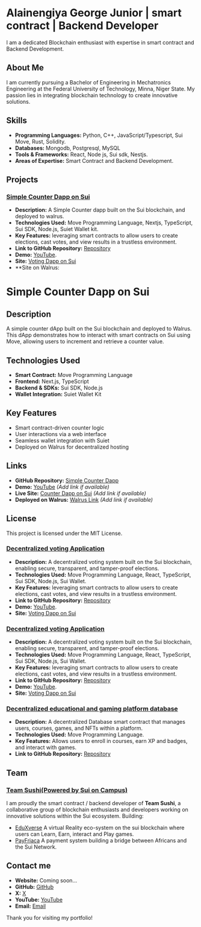 # Alainengiya George Junior | smart contract | Backend Developer

I am a dedicated Blockchain enthusiast with expertise in smart contract and Backend Development.

## About Me

I am currently pursuing a Bachelor of Engineering in Mechatronics Engineering at the Federal University of Technology, Minna, Niger State. My passion lies in integrating blockchain technology to create innovative solutions.

## Skills

- **Programming Languages:** Python, C++, JavaScript/Typescript, Sui Move, Rust, Solidity.
- **Databases:** Mongodb, Postgresql, MySQL
- **Tools & Frameworks:** React, Node js, Sui sdk, Nestjs.
- **Areas of Expertise:** Smart Contract and Backend Development.

## Projects
### [Simple Counter Dapp on Sui](https://github.com/blockchainBard101/simple-counter)
- **Description:** A Simple Counter dapp built on the Sui blockchain, and deployed to walrus.
- **Technologies Used:** Move Programming Language, Nextjs, TypeScript, Sui SDK, Node.js, Suiet Wallet kit.
- **Key Features:** leveraging smart contracts to allow users to create elections, cast votes, and view results in a trustless environment.
- **Link to GitHub Repository:** [Repository](https://github.com/blockchainBard101/Decentralized-voting-app-sui)
- **Demo:** [YouTube](https://www.youtube.com/watch?v=KiHmlAuvpRI).
- **Site:** [Voting Dapp on Sui]()
- **Site on Walrus:

# Simple Counter Dapp on Sui

## Description
A simple counter dApp built on the Sui blockchain and deployed to Walrus. This dApp demonstrates how to interact with smart contracts on Sui using Move, allowing users to increment and retrieve a counter value.

## Technologies Used
- **Smart Contract:** Move Programming Language  
- **Frontend:** Next.js, TypeScript  
- **Backend & SDKs:** Sui SDK, Node.js  
- **Wallet Integration:** Suiet Wallet Kit  

## Key Features
- Smart contract-driven counter logic  
- User interactions via a web interface  
- Seamless wallet integration with Suiet  
- Deployed on Walrus for decentralized hosting  


## Links
- **GitHub Repository:** [Simple Counter Dapp](https://github.com/blockchainBard101/simple-counter)  
- **Demo:** [YouTube](#) *(Add link if available)*  
- **Live Site:** [Counter Dapp on Sui](#) *(Add link if available)*  
- **Deployed on Walrus:** [Walrus Link](#) *(Add link if available)*  

## License
This project is licensed under the MIT License.


### [Decentralized voting Application](https://github.com/blockchainBard101/Decentralized-voting-app-sui)
- **Description:** A decentralized voting system built on the Sui blockchain, enabling secure, transparent, and tamper-proof elections.
- **Technologies Used:** Move Programming Language, React, TypeScript, Sui SDK, Node.js, Sui Wallet.
- **Key Features:** leveraging smart contracts to allow users to create elections, cast votes, and view results in a trustless environment.
- **Link to GitHub Repository:** [Repository](https://github.com/blockchainBard101/Decentralized-voting-app-sui)
- **Demo:** [YouTube](https://www.youtube.com/watch?v=KiHmlAuvpRI).
- **Site:** [Voting Dapp on Sui]()

### [Decentralized voting Application](https://github.com/blockchainBard101/Decentralized-voting-app-sui)
- **Description:** A decentralized voting system built on the Sui blockchain, enabling secure, transparent, and tamper-proof elections.
- **Technologies Used:** Move Programming Language, React, TypeScript, Sui SDK, Node.js, Sui Wallet.
- **Key Features:** leveraging smart contracts to allow users to create elections, cast votes, and view results in a trustless environment.
- **Link to GitHub Repository:** [Repository](https://github.com/blockchainBard101/Decentralized-voting-app-sui)
- **Demo:** [YouTube](https://www.youtube.com/watch?v=KiHmlAuvpRI).
- **Site:** [Voting Dapp on Sui]()

### [Decentralized educational and gaming platform database](https://github.com/TeamSushiSui/EduverseX-smart-contract/blob/main/smart-contracts%2FeduverseX_database%2Fsources%2Feduversex_database.move)
- **Description:** A decentralized Database smart contract that manages users, courses, games, and NFTs within a platform.
- **Technologies Used:** Move Programming Language.
- **Key Features:** Allows users to enroll in courses, earn XP and badges, and interact with games.
- **Link to GitHub Repository:** [Repository](https://github.com/TeamSushiSui/EduverseX-smart-contract/blob/main/smart-contracts%2FeduverseX_database%2Fsources%2Feduversex_database.move)

## Team

### [Team Sushi(Powered by Sui on Campus)](https://x.com/TeamSushi_)

I am proudly the smart contract / backend developer of **Team Sushi**, a collaborative group of blockchain enthusiasts and developers working on innovative solutions within the Sui ecosystem. 
Building:
- [EduXverse](https://x.com/EduXverse_sui) A virtual Reality eco-system on the sui blockchain where users can Learn, Earn, interact and Play games.
- [PayFriaca](https://payfrica.vercel.app/) A payment system building a bridge between Africans and the Sui Network.

## Contact me

- **Website:** Coming soon...
- **GitHub:** [GitHub](https://github.com/blockchainBard101)
- **X:** [X](https://x.com/web3Bard101)
- **YouTube:** [YouTube](https://youtube.com/@web3bard101?si=vhuVOPtoCj_Sn1BN)
- **Email:** [Email](mailto:bchainbard.annonymousasquare@gmail.com)

Thank you for visiting my portfolio!

